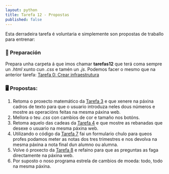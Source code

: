 ```yaml
---
layout: python
title: Tarefa 12 - Propostas
published: false
---
```


Esta derradeira tarefa é voluntaria e  simplemente son propostas de traballo para entrenar:

### 🧺 Preparación

Prepara unha carpeta á que imos chamar **tarefas12** que terá coma sempre un *.html* xunto cun *.css* e tamén un *.js.* Podemos facer o mesmo que na anterior tarefa: [ Tarefa 0: Crear infraestrutura](../t0)


### 🖥 Propostas:

1. Retoma o proxecto matemático da [Tarefa 3](../t03) e que xenere na páxina cadros de texto para que o usuario introduza neles dous números e mostre as operacións feitas na mesma páxina web.
1. Mellora o teu _.css_ con cambios de cor e tamaño nos botóns.
1. Retoma aquelo das cadeas da  [ Tarefa 4](../t04) e que mostre as rebanadas que desexe o usuario na mesma páxina web.
1. Utilizando o código da  [ Tarefa 7](../t07) fai un formulario chulo para queos profes podamos meter as notas dos tres trimestres e nos devolva na mesma páxina a nota final dun alumno ou alumna.
1. Volve ó proxecto da [ Tarefa 8](../t08) e refaino para que as preguntas as faga directamente na páxina web.
1. Por suposto o noso programa estrela de cambios de moeda: todo, todo na mesma páxina.

